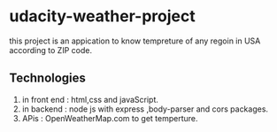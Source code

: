 # udacity-weather-project
this project is an appication to know tempreture of any regoin in USA according to ZIP code.
## Technologies
1. in front end : html,css and javaScript.
2. in backend : node js with express ,body-parser and cors packages.
3. APis : OpenWeatherMap.com to get temperture.
